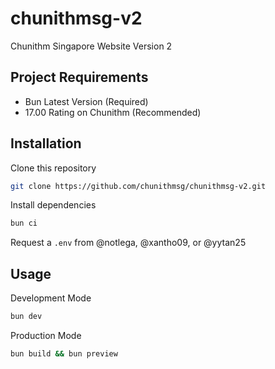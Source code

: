 # chunithmsg-v2

Chunithm Singapore Website Version 2

## Project Requirements

- Bun Latest Version (Required)
- 17.00 Rating on Chunithm (Recommended)

## Installation

Clone this repository

```bash
git clone https://github.com/chunithmsg/chunithmsg-v2.git
```

Install dependencies

```bash
bun ci
```

Request a `.env` from @notlega, @xantho09, or @yytan25

## Usage

Development Mode

```bash
bun dev
```

Production Mode

```bash
bun build && bun preview
```
